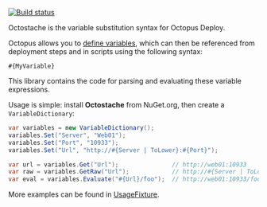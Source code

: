[![Build status](https://ci.appveyor.com/api/projects/status/g4975pdrvf4cubr0?svg=true)](https://ci.appveyor.com/project/OctopusDeploy/octostache)

Octostache is the variable substitution syntax for Octopus Deploy. 

Octopus allows you to [define variables](http://docs.octopusdeploy.com/display/OD/Variables), which can then be referenced from deployment steps and in scripts using the following syntax:

```
#{MyVariable}
```

This library contains the code for parsing and evaluating these variable expressions. 

Usage is simple: install **Octostache** from NuGet.org, then create a `VariableDictionary`:

```csharp
var variables = new VariableDictionary();
variables.Set("Server", "Web01");
variables.Set("Port", "10933");
variables.Set("Url", "http://#{Server | ToLower}:#{Port}");

var url = variables.Get("Url");               // http://web01:10933
var raw = variables.GetRaw("Url");            // http://#{Server | ToLower}:#{Port}
var eval = variables.Evaluate("#{Url}/foo");  // http://web01:10933/foo
```

More examples can be found in [UsageFixture](https://github.com/OctopusDeploy/Octostache/blob/master/source/Octostache.Tests/UsageFixture.cs). 

